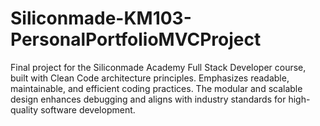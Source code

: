 # Siliconmade-KM103-PersonalPortfolioMVCProject
Final project for the Siliconmade Academy Full Stack Developer course, built with Clean Code architecture principles. Emphasizes readable, maintainable, and efficient coding practices. The modular and scalable design enhances debugging and aligns with industry standards for high-quality software development.
